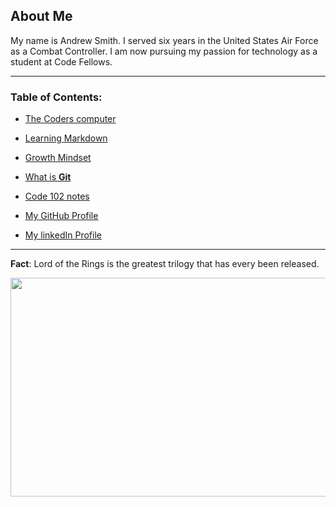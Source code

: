 ## About Me

My name is Andrew Smith. I served six years in the United States Air Force as a Combat Controller. I am now pursuing my passion for technology as a student at Code Fellows. 

___

### Table of Contents:
* [The Coders computer](https://andrewcs149.github.io/learning-journal/content/theCodersComputer.html)

* [Learning Markdown](https://andrewcs149.github.io/learning-journal/content/learningMarkdown.html)

* [Growth Mindset](https://andrewcs149.github.io/learning-journal/content/growthMindset.html)

* [What is **Git**](https://andrewcs149.github.io/learning-journal/content/git.md)

* [Code 102 notes](https://andrewcs149.github.io/learning-journal/notes/code102.html)

* [My GitHub Profile](https://github.com/AndrewCS149)

* [My linkedIn Profile](https://www.linkedin.com/in/andrew149/)

---


**Fact**: Lord of the Rings is the greatest trilogy that has every been released. 

<img src="https://cdn1.thr.com/sites/default/files/imagecache/landscape_928x523/2012/09/Gandalf_a_l.jpg#gandalf" width="550" height="350">



